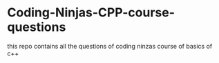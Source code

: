 # Coding-Ninjas-CPP-course-questions
this repo contains all the questions of coding ninzas course of basics of c++
